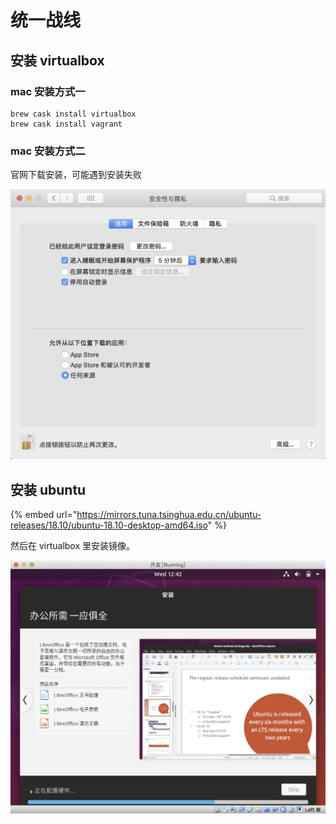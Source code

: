 # 统一战线

## 安装 virtualbox

### mac 安装方式一

```text
brew cask install virtualbox
brew cask install vagrant
```

### mac 安装方式二

官网下载安装，可能遇到安装失败

![&#x5B89;&#x88C5; viriualbox &#x9700;&#x8981;&#x653E;&#x5F00;&#x6743;&#x9650;&#x62E6;&#x622A;&#xFF0C;&#x5426;&#x5219;&#x5B89;&#x88C5;&#x5931;&#x8D25;](.gitbook/assets/image.png)

## 安装 ubuntu

{% embed url="https://mirrors.tuna.tsinghua.edu.cn/ubuntu-releases/18.10/ubuntu-18.10-desktop-amd64.iso" %}

然后在 virtualbox 里安装镜像。

![](.gitbook/assets/image%20%281%29.png)

